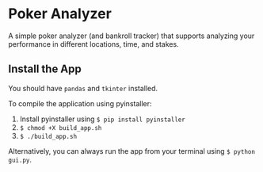 # Poker Analyzer

A simple poker analyzer (and bankroll tracker) that supports analyzing your performance in different locations, time, and stakes.

## Install the App

You should have `pandas` and `tkinter` installed.

To compile the application using pyinstaller:
1. Install pyinstaller using `$ pip install pyinstaller`
2. `$ chmod +X build_app.sh`
3. `$ ./build_app.sh`

Alternatively, you can always run the app from your terminal using `$ python gui.py`.

